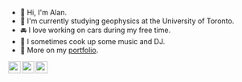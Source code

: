 - 👋 Hi, I'm Alan.
- 🌱 I'm currently studying geophysics at the University of Toronto.
- 🚘 I love working on cars during my free time.
- 💽 I sometimes cook up some music and DJ.
- 📌 More on my [portfolio](https://alanjyu.com).


[<img align="left" width="24px" src="https://cdn.jsdelivr.net/npm/simple-icons@v3/icons/linkedin.svg"/>][linkedin]
[<img align="left" width="24px" src="https://cdn.jsdelivr.net/npm/simple-icons@v3/icons/instagram.svg"/>][instagram]
[<img align="left" width="24px" src="https://cdn.jsdelivr.net/npm/simple-icons@v3/icons/spotify.svg"/>][spotify]
<br>

[linkedin]: https://www.linkedin.com/in/ajyu/
[instagram]: https://www.instagram.com/alanjyu/
[spotify]: https://open.spotify.com/user/misteraln/
